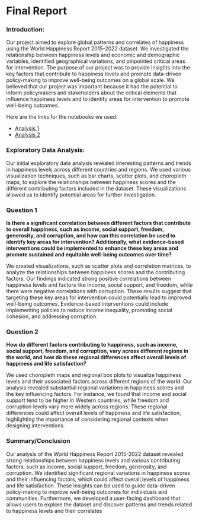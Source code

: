 # Final Report

### Introduction:

Our project aimed to explore global patterns and correlates of happiness using the World Happiness Report 2015-2022 dataset. We investigated the relationship between happiness levels and economic and demographic variables, identified geographical variations, and pinpointed critical areas for intervention. The purpose of our project was to provide insights into the key factors that contribute to happiness levels and promote data-driven policy-making to improve well-being outcomes on a global scale. We believed that our project was important because it had the potential to inform policymakers and stakeholders about the critical elements that influence happiness levels and to identify areas for intervention to promote well-being outcomes.

Here are the links for the notebooks we used:
-  [Analysis 1](https://github.com/ubco-W2022T2-data301/project-group-group100/blob/main/analysis/student1/analysis1.ipynb)
-  [Analysis 2](https://github.com/ubco-W2022T2-data301/project-group-group100/blob/main/analysis/student2/analysis2.ipynb)

### Exploratory Data Analysis: 

Our initial exploratory data analysis revealed interesting patterns and trends in happiness levels across different countries and regions. We used various visualization techniques, such as bar charts, scatter plots, and choropleth maps, to explore the relationships between happiness scores and the different contributing factors included in the dataset. These visualizations allowed us to identify potential areas for further investigation.

### Question 1 
**Is there a significant correlation between different factors that contribute to overall happiness, such as income, social support, freedom, generosity, and corruption, and how can this correlation be used to identify key areas for intervention? Additionally, what evidence-based interventions could be implemented to enhance these key areas and promote sustained and equitable well-being outcomes over time?**

We created visualizations, such as scatter plots and correlation matrices, to analyze the relationships between happiness scores and the contributing factors. Our findings indicated strong positive correlations between happiness levels and factors like income, social support, and freedom, while there were negative correlations with corruption. These results suggest that targeting these key areas for intervention could potentially lead to improved well-being outcomes. Evidence-based interventions could include implementing policies to reduce income inequality, promoting social cohesion, and addressing corruption.

### Question 2
**How do different factors contributing to happiness, such as income, social support, freedom, and corruption, vary across different regions in the world, and how do these regional differences affect overall levels of happiness and life satisfaction?**

We used choropleth maps and regional box plots to visualize happiness levels and their associated factors across different regions of the world. Our analysis revealed substantial regional variations in happiness scores and the key influencing factors. For instance, we found that income and social support tend to be higher in Western countries, while freedom and corruption levels vary more widely across regions. These regional differences could affect overall levels of happiness and life satisfaction, highlighting the importance of considering regional contexts when designing interventions.

### Summary/Conclusion

Our analysis of the World Happiness Report 2015-2022 dataset revealed strong relationships between happiness levels and various contributing factors, such as income, social support, freedom, generosity, and corruption. We identified significant regional variations in happiness scores and their influencing factors, which could affect overall levels of happiness and life satisfaction. These insights can be used to guide data-driven policy-making to improve well-being outcomes for individuals and communities. Furthermore, we developed a user-facing dashboard that allows users to explore the dataset and discover patterns and trends related to happiness levels and their correlates
